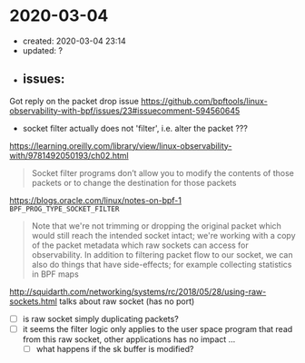 # 2020-03-04

- created: 2020-03-04 23:14
- updated: ?
- issues:
  - 

Got reply on the packet drop issue https://github.com/bpftools/linux-observability-with-bpf/issues/23#issuecomment-594560645

- socket filter actually does not 'filter', i.e. alter the packet ???

https://learning.oreilly.com/library/view/linux-observability-with/9781492050193/ch02.html

> Socket filter programs don’t allow you to modify the contents of those packets or to change the destination for those packets

https://blogs.oracle.com/linux/notes-on-bpf-1 ` BPF_PROG_TYPE_SOCKET_FILTER`

> Note that we're not trimming or dropping the original packet which would still reach the intended socket intact; we're working with a copy of the packet metadata which raw sockets can access for observability. In addition to filtering packet flow to our socket, we can also do things that have side-effects; for example collecting statistics in BPF maps

http://squidarth.com/networking/systems/rc/2018/05/28/using-raw-sockets.html talks about raw socket (has no port)

- [ ] is raw socket simply duplicating packets?
- [ ] it seems the filter logic only applies to the user space program that read from this raw socket, other applications has no impact ...
  - [ ] what happens if the sk buffer is modified?